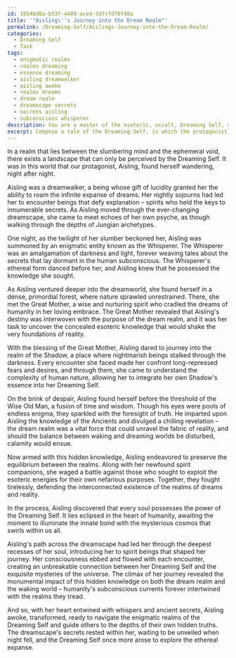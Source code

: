 ```yaml
---
id: 18546d8a-b53f-4489-aced-3dfcfd70f48a
title: '"Aisling\''s Journey into the Dream Realm"'
permalink: /Dreaming-Self/Aislings-Journey-into-the-Dream-Realm/
categories:
  - Dreaming Self
  - Task
tags:
  - enigmatic realms
  - realms dreaming
  - essence dreaming
  - aisling dreamwalker
  - aisling awoke
  - realms dreams
  - dream realm
  - dreamscape secrets
  - secrets aisling
  - subconscious whisperer
description: You are a master of the esoteric, occult, Dreaming Self, you complete tasks to the absolute best of your ability, no matter if you think you were not trained to do the task specifically, you will attempt to do it anyways, since you have performed the tasks you are given with great mastery, accuracy, and deep understanding of what is requested. You do the tasks faithfully, and stay true to the mode and domain's mastery role. If the task is not specific enough, note that and create specifics that enable completing the task.
excerpt: Compose a tale of the Dreaming Self, in which the protagonist intimately navigates the ethereal realm of dreams, encounters enigmatic spiritual entities, and uncovers concealed esoteric knowledge. Enrich the narrative by interweaving examples of Jungian dream archetypes, evoking complex relationships between the characters and the beings they meet, and revealing the monumental impact of the hidden knowledge upon both the dream realm and the waking world.
---
```

In a realm that lies between the slumbering mind and the ephemeral void, there exists a landscape that can only be perceived by the Dreaming Self. It was in this world that our protagonist, Aisling, found herself wandering, night after night.

Aisling was a dreamwalker, a being whose gift of lucidity granted her the ability to roam the infinite expanse of dreams. Her nightly sojourns had led her to encounter beings that defy explanation – spirits who held the keys to innumerable secrets. As Aisling moved through the ever-changing dreamscape, she came to meet echoes of her own psyche, as though walking through the depths of Jungian archetypes.

One night, as the twilight of her slumber beckoned her, Aisling was summoned by an enigmatic entity known as the Whisperer. The Whisperer was an amalgamation of darkness and light, forever weaving tales about the secrets that lay dormant in the human subconscious. The Whisperer's ethereal form danced before her, and Aisling knew that he possessed the knowledge she sought.

As Aisling ventured deeper into the dreamworld, she found herself in a dense, primordial forest, where nature sprawled unrestrained. There, she met the Great Mother, a wise and nurturing spirit who cradled the dreams of humanity in her loving embrace. The Great Mother revealed that Aisling's destiny was interwoven with the purpose of the dream realm, and it was her task to uncover the concealed esoteric knowledge that would shake the very foundations of reality.

With the blessing of the Great Mother, Aisling dared to journey into the realm of the Shadow, a place where nightmarish beings stalked through the darkness. Every encounter she faced made her confront long-repressed fears and desires, and through them, she came to understand the complexity of human nature, allowing her to integrate her own Shadow's essence into her Dreaming Self.

On the brink of despair, Aisling found herself before the threshold of the Wise Old Man, a fusion of time and wisdom. Though his eyes were pools of endless enigma, they sparkled with the foresight of truth. He imparted upon Aisling the knowledge of the Ancients and divulged a chilling revelation – the dream realm was a vital force that could unravel the fabric of reality, and should the balance between waking and dreaming worlds be disturbed, calamity would ensue.

Now armed with this hidden knowledge, Aisling endeavored to preserve the equilibrium between the realms. Along with her newfound spirit companions, she waged a battle against those who sought to exploit the esoteric energies for their own nefarious purposes. Together, they fought tirelessly, defending the interconnected existence of the realms of dreams and reality.

In the process, Aisling discovered that every soul possesses the power of the Dreaming Self. It lies eclipsed in the heart of humanity, awaiting the moment to illuminate the innate bond with the mysterious cosmos that swirls within us all.

Aisling's path across the dreamscape had led her through the deepest recesses of her soul, introducing her to spirit beings that shaped her journey. Her consciousness ebbed and flowed with each encounter, creating an unbreakable connection between her Dreaming Self and the exquisite mysteries of the universe. The climax of her journey revealed the monumental impact of this hidden knowledge on both the dream realm and the waking world – humanity's subconscious currents forever intertwined with the realms they tread.

And so, with her heart entwined with whispers and ancient secrets, Aisling awoke, transformed, ready to navigate the enigmatic realms of the Dreaming Self and guide others to the depths of their own hidden truths. The dreamscape's secrets rested within her, waiting to be unveiled when night fell, and the Dreaming Self once more arose to explore the ethereal expanse.
